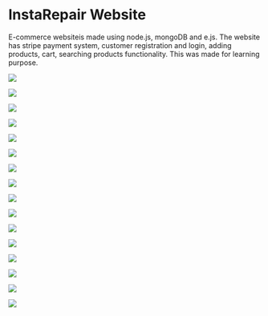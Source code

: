# InstaRepair Website
E-commerce websiteis made using node.js, mongoDB and e.js. The website has stripe payment system, customer registration and login, adding products, cart, searching products functionality. This was made for learning purpose.

![](https://github.com/devlovepreet/Ecommerce/blob/master/screenshots/ecommerce01.png) 

![](https://github.com/devlovepreet/Ecommerce/blob/master/screenshots/ecommerce02.png) 

![](https://github.com/devlovepreet/Ecommerce/blob/master/screenshots/ecommerce03.png) 

![](https://github.com/devlovepreet/Ecommerce/blob/master/screenshots/ecommerce04.png) 

![](https://github.com/devlovepreet/Ecommerce/blob/master/screenshots/ecommerce05.png) 

![](https://github.com/devlovepreet/Ecommerce/blob/master/screenshots/ecommerce06.png) 

![](https://github.com/devlovepreet/Ecommerce/blob/master/screenshots/ecommerce07.png) 

![](https://github.com/devlovepreet/Ecommerce/blob/master/screenshots/ecommerce08.png) 

![](https://github.com/devlovepreet/Ecommerce/blob/master/screenshots/ecommerce09.png) 

![](https://github.com/devlovepreet/Ecommerce/blob/master/screenshots/ecommerce10.png) 

![](https://github.com/devlovepreet/Ecommerce/blob/master/screenshots/ecommerce11.png) 

![](https://github.com/devlovepreet/Ecommerce/blob/master/screenshots/ecommerce12.png) 

![](https://github.com/devlovepreet/Ecommerce/blob/master/screenshots/ecommerce13.png) 

![](https://github.com/devlovepreet/Ecommerce/blob/master/screenshots/ecommerce14.png) 

![](https://github.com/devlovepreet/Ecommerce/blob/master/screenshots/ecommerce15.png) 

![](https://github.com/devlovepreet/Ecommerce/blob/master/screenshots/ecommerce16.png) 


